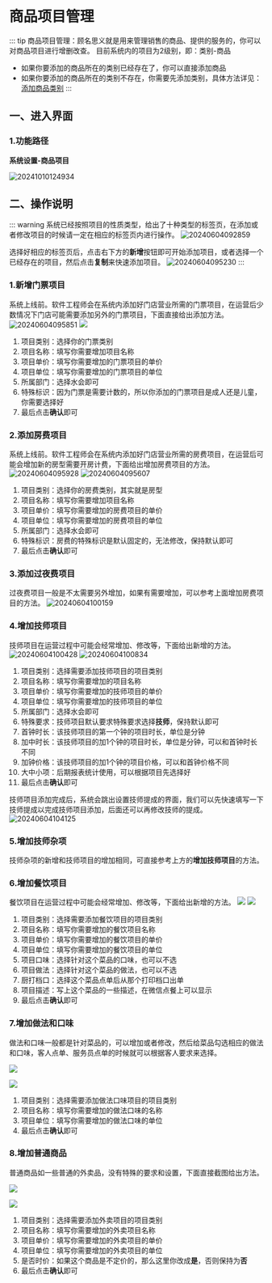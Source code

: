 # 商品项目管理
::: tip
商品项目管理：顾名思义就是用来管理销售的商品、提供的服务的，你可以对商品项目进行增删改查。
目前系统内的项目为2级别，即：类别-商品

+ 如果你要添加的商品所在的类别已经存在了，你可以直接添加商品
+ 如果你要添加的商品所在的类别不存在，你需要先添加类别，具体方法详见：[添加商品类别](../商品管理/项目类别管理.md)
:::
## 一、进入界面
### 1.功能路径
**系统设置-商品项目**

![20241010124934](https://wiki-cdsoft.oss-cn-hangzhou.aliyuncs.com/20241010124934.png)

## 二、操作说明
::: warning
系统已经按照项目的性质类型，给出了十种类型的标签页，在添加或者修改项目的时候请一定在相应的标签页内进行操作。
![20240604092859](https://wiki-cdsoft.oss-cn-hangzhou.aliyuncs.com/20240604092859.png)

选择好相应的标签页后，点击右下方的**新增**按钮即可开始添加项目，或者选择一个已经存在的项目，然后点击**复制**来快速添加项目。
![20240604095230](https://wiki-cdsoft.oss-cn-hangzhou.aliyuncs.com/20240604095230.png)
:::
### 1.新增门票项目
系统上线前。软件工程师会在系统内添加好门店营业所需的门票项目，在运营后少数情况下门店可能需要添加另外的门票项目，下面直接给出添加方法。
![20240604095851](https://wiki-cdsoft.oss-cn-hangzhou.aliyuncs.com/20240604095851.png)
![](https://wiki-cdsoft.oss-cn-hangzhou.aliyuncs.com/202406040944898.png)
1. 项目类别：选择你的门票类别
2. 项目名称：填写你需要增加项目名称
3. 项目单价：填写你需要增加的门票项目的单价
4. 项目单位：填写你需要增加的门票项目的单位
5. 所属部门：选择水会即可
6. 特殊标识：因为门票是需要计数的，所以你添加的门票项目是成人还是儿童，你需要选择好
7. 最后点击**确认**即可

### 2.添加房费项目
系统上线前。软件工程师会在系统内添加好门店营业所需的房费项目，在运营后可能会增加新的房型需要开房计费，下面给出增加房费项目的方法。
![20240604095928](https://wiki-cdsoft.oss-cn-hangzhou.aliyuncs.com/20240604095928.png)
![20240604095607](https://wiki-cdsoft.oss-cn-hangzhou.aliyuncs.com/20240604095607.png)
1. 项目类别：选择你的房费类别，其实就是房型
2. 项目名称：填写你需要增加项目名称
3. 项目单价：填写你需要增加的房费项目的单价
4. 项目单位：填写你需要增加的房费项目的单位
5. 所属部门：选择水会即可
6. 特殊标识：房费的特殊标识是默认固定的，无法修改，保持默认即可
7. 最后点击**确认**即可
### 3.添加过夜费项目
过夜费项目一般是不太需要另外增加，如果有需要增加，可以参考上面增加房费项目的方法。
![20240604100159](https://wiki-cdsoft.oss-cn-hangzhou.aliyuncs.com/20240604100159.png)

### 4.增加技师项目
技师项目在运营过程中可能会经常增加、修改等，下面给出新增的方法。
![20240604100428](https://wiki-cdsoft.oss-cn-hangzhou.aliyuncs.com/20240604100428.png)
![20240604100834](https://wiki-cdsoft.oss-cn-hangzhou.aliyuncs.com/20240604100834.png)
1. 项目类别：选择需要添加技师项目的项目类别
2. 项目名称：填写你需要增加的项目名称
3. 项目单价：填写你需要增加的技师项目的单价
4. 项目单位：填写你需要增加的技师项目的单位
5. 所属部门：选择水会即可
6. 特殊要求：技师项目默认要求特殊要求选择**技师**，保持默认即可
7. 首钟时长：该技师项目的第一个钟的项目时长，单位是分钟
8. 加中时长：该技师项目的加1个钟的项目时长，单位是分钟，可以和首钟时长不同
9. 加钟价格：该技师项目的加1个钟的项目价格，可以和首钟价格不同
10. 大中小项：后期报表统计使用，可以根据项目先选择好
11. 最后点击**确认**即可

技师项目添加完成后，系统会跳出设置技师提成的界面，我们可以先快速填写一下技师提成以完成技师项目添加，后面还可以再修改技师的提成。
![20240604104125](https://wiki-cdsoft.oss-cn-hangzhou.aliyuncs.com/20240604104125.png)

### 5.增加技师杂项
技师杂项的新增和技师项目的增加相同，可直接参考上方的**增加技师项目**的方法。

### 6.增加餐饮项目

餐饮项目在运营过程中可能会经常增加、修改等，下面给出新增的方法。
![](https://wiki-cdsoft.oss-cn-hangzhou.aliyuncs.com/20240910115200.png)
![](https://wiki-cdsoft.oss-cn-hangzhou.aliyuncs.com/20240910115401.png)
1. 项目类别：选择需要添加餐饮项目的项目类别
2. 项目名称：填写你需要增加的餐饮项目名称
3. 项目单价：填写你需要增加的餐饮项目的单价
4. 项目单位：填写你需要增加的餐饮项目的单位
5. 项目口味：选择针对这个菜品的口味，也可以不选
6. 项目做法：选择针对这个菜品的做法，也可以不选
7. 厨打档口：选择这个菜品点单后从那个打印档口出单
8. 项目描述：写上这个菜品的一些描述，在微信点餐上可以显示
9. 最后点击**确认**即可

### 7.增加做法和口味
做法和口味一般都是针对菜品的，可以增加或者修改，然后给菜品勾选相应的做法和口味，客人点单、服务员点单的时候就可以根据客人要求来选择。

![](https://wiki-cdsoft.oss-cn-hangzhou.aliyuncs.com/20240910115913.png)

![](https://wiki-cdsoft.oss-cn-hangzhou.aliyuncs.com/20240910120201.png)

1. 项目类别：选择需要添加做法口味项目的项目类别
2. 项目名称：填写你需要增加的做法口味的名称
3. 项目单位：填写你需要增加的做法口味的单位
4. 最后点击**确认**即可

### 8.增加普通商品
普通商品如一些普通的外卖品，没有特殊的要求和设置，下面直接截图给出方法。

![](https://wiki-cdsoft.oss-cn-hangzhou.aliyuncs.com/20240910120446.png)

![](https://wiki-cdsoft.oss-cn-hangzhou.aliyuncs.com/20240910120630.png)


1. 项目类别：选择需要添加外卖项目的项目类别
2. 项目名称：填写你需要增加的外卖项目名称
3. 项目单价：填写你需要增加的外卖项目的单价
4. 项目单位：填写你需要增加的外卖项目的单位
5. 是否时价：如果这个商品是不定价的，那么这里你改成**是**，否则保持为**否**
6. 最后点击**确认**即可

